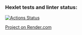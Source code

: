 ### Hexlet tests and linter status:
[![Actions Status](https://github.com/primus2010/spring-boot-project-99/actions/workflows/hexlet-check.yml/badge.svg)](https://github.com/primus2010/spring-boot-project-99/actions)

[Project on Render.com](https://spring-boot-project-99-v3rl.onrender.com/welcome)
